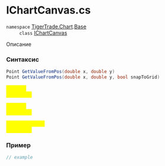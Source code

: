 
# IChartCanvas.cs
`namespace` [TigerTrade.Chart](../../../../TigerTrade.Chart.md).[Base](../../../../TigerTrade.Chart/Base.md)  
&nbsp;&nbsp;&nbsp;&nbsp;&nbsp;&nbsp;&nbsp;&nbsp;&nbsp;`class` [IChartCanvas](../../IChartCanvas.cs.md)

Описание

### Синтаксис
```csharp
Point GetValueFromPos(double x, double y)
Point GetValueFromPos(double x, double y, bool snapToGrid)
```
<mark style="color:yellow;">`x` *`double`*  
 *Описание*  
  
<mark style="color:yellow;">`y` *`double`*  
 *Описание*  
  
<mark style="color:yellow;">`snapToGrid` *`bool`*  
 *Описание*  
  


### Пример  
```csharp
// example
```
                    
                    